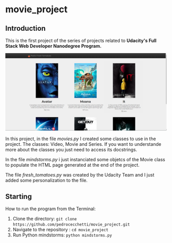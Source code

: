 # movie_project

## Introduction
This is the first project of the series of projects related to **Udacity's Full Stack 
Web Developer Nanodegree Program.**  

<p align="center">
  <img src="readme/screenshot.png">
</p>

In this project, in the file *movies.py* I created some classes to use in the project. The classes: Video, Movie and Series. If you want to understande more about the classes you just need to access its docstrings.  

In the file *mindstorms.py* i just instanciated some objetcs of the Movie class to populate the HTML page generated at the end of the project.  

The file *fresh_tomatoes.py* was created by the Udacity Team and I just added some personalization to the file.

## Starting

How to run the program from the Terminal:
1. Clone the directory:
    ``` git clone https://github.com/pedrocecchetti/movie_project.git ```
2. Navigate to the repository :
    ```cd movie_project```
3. Run Python mindstorms:
    ```python mindstorms.py```